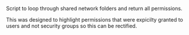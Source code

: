Script to loop through shared network folders and return all permissions. 

This was designed to highlight permissions that were expicilty granted to users and not security groups so this can be rectified. 

